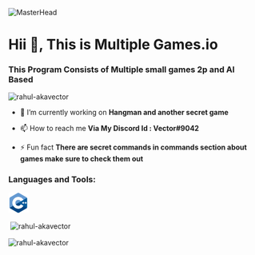 ![MasterHead](https://programadoresbrasil.com.br/wp-content/uploads/2021/12/trbr_artigo_banner1_210521-2.jpg)
<h1 align="left">Hii 👋, This is Multiple Games.io</h1>
<h3 align="left">This Program Consists of Multiple small games 2p and AI Based</h3>

<p align="left"> <img src="https://komarev.com/ghpvc/?username=rahul-akavector&label=Profile%20views&color=0e75b6&style=flat" alt="rahul-akavector" /> </p>

- 🔭 I’m currently working on **Hangman and another secret game**

- 📫 How to reach me **Via My Discord Id : Vector#9042**

- ⚡ Fun fact **There are secret commands in commands section about games make sure to check them out**

<p align="left">
</p>

<h3 align="left">Languages and Tools:</h3>
<p align="left"> <a href="https://www.w3schools.com/cpp/" target="_blank" rel="noreferrer"> <img src="https://raw.githubusercontent.com/devicons/devicon/master/icons/cplusplus/cplusplus-original.svg" alt="cplusplus" width="40" height="40"/> </a> </p>

<p>&nbsp;<img align="center" src="https://github-readme-stats.vercel.app/api?username=rahul-akavector&show_icons=true&locale=en" alt="rahul-akavector" /></p>

<p><img align="center" src="https://github-readme-streak-stats.herokuapp.com/?user=rahul-akavector&" alt="rahul-akavector" /></p>
